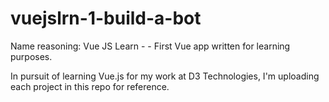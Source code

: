 # vuejslrn-1-build-a-bot
Name reasoning: Vue JS Learn - <project number> - <project-name>
First Vue app written for learning purposes.

In pursuit of learning Vue.js for my work at D3 Technologies, I'm uploading each project in this repo for reference.
